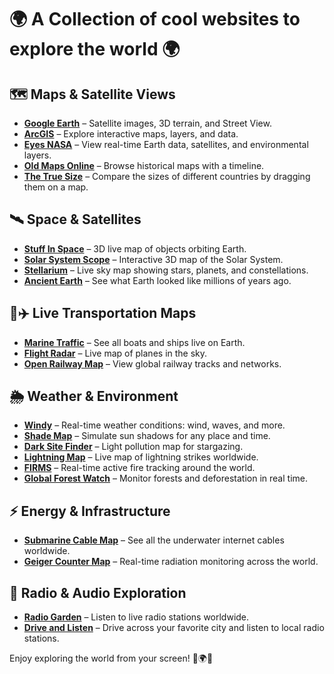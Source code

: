# 🌍 A Collection of cool websites to explore the world 🌍  

## 🗺️ Maps & Satellite Views  

- **[Google Earth](https://www.google.com/earth/)** – Satellite images, 3D terrain, and Street View.  
- **[ArcGIS](https://www.arcgis.com/apps/mapviewer/index.html)** – Explore interactive maps, layers, and data.
- **[Eyes NASA](https://eyes.nasa.gov/apps/earth/#/)** – View real-time Earth data, satellites, and environmental layers.  
- **[Old Maps Online](https://www.oldmapsonline.org)** – Browse historical maps with a timeline.  
- **[The True Size](https://www.thetruesize.com)** – Compare the sizes of different countries by dragging them on a map.


## 🛰️ Space & Satellites  

- **[Stuff In Space](https://stuffin.space/)** – 3D live map of objects orbiting Earth.  
- **[Solar System Scope](https://www.solarsystemscope.com/)** – Interactive 3D map of the Solar System.  
- **[Stellarium](https://stellarium-web.org/)** – Live sky map showing stars, planets, and constellations.  
- **[Ancient Earth](https://dinosaurpictures.org/ancient-earth#0)** – See what Earth looked like millions of years ago.  

## 🚢✈️ Live Transportation Maps  

- **[Marine Traffic](https://www.marinetraffic.com)** – See all boats and ships live on Earth.  
- **[Flight Radar](https://www.flightradar24.com)** – Live map of planes in the sky.  
- **[Open Railway Map](https://www.openrailwaymap.org)** – View global railway tracks and networks.  

## 🌦️ Weather & Environment  

- **[Windy](https://www.windy.com)** – Real-time weather conditions: wind, waves, and more.
- **[Shade Map](https://shademap.app)** – Simulate sun shadows for any place and time.  
- **[Dark Site Finder](https://darksitefinder.com/map/)** – Light pollution map for stargazing.  
- **[Lightning Map](https://www.lightningmaps.org)** – Live map of lightning strikes worldwide.  
- **[FIRMS](https://firms.modaps.eosdis.nasa.gov/map/)** – Real-time active fire tracking around the world.  
- **[Global Forest Watch](https://www.globalforestwatch.org/map/)** – Monitor forests and deforestation in real time.  

## ⚡ Energy & Infrastructure  

- **[Submarine Cable Map](https://www.submarinecablemap.com)** – See all the underwater internet cables worldwide.  
- **[Geiger Counter Map](https://gmcmap.com/)** – Real-time radiation monitoring across the world.  

## 🎵 Radio & Audio Exploration  

- **[Radio Garden](https://radio.garden)** – Listen to live radio stations worldwide.
- **[Drive and Listen](https://drivenlisten.com/)** – Drive across your favorite city and listen to local radio stations.  

    
Enjoy exploring the world from your screen! 🚀🌍🔭 

